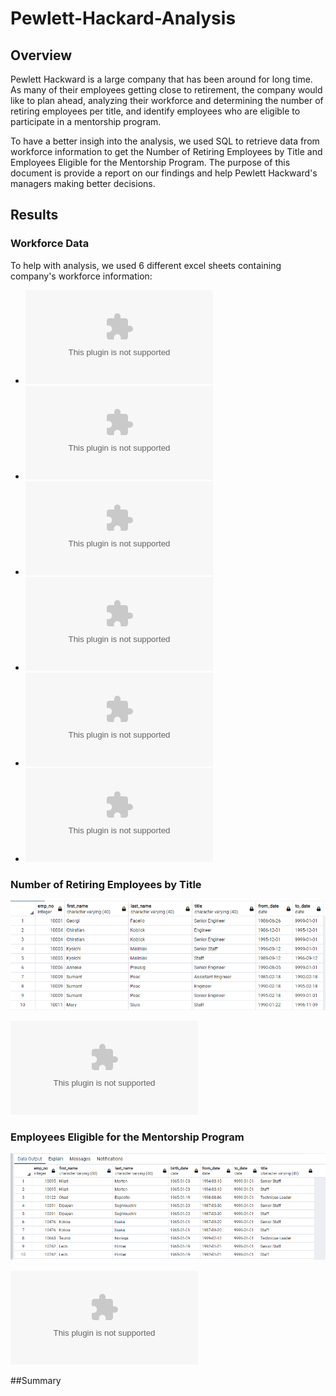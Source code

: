 # Pewlett-Hackard-Analysis

## Overview

Pewlett Hackward is a large company that has been around for long time. As many of their employees getting close to retirement, the company would like to plan ahead, analyzing their workforce and determining the number of retiring employees per title, and identify employees who are eligible to participate in a mentorship program. 

To have a better insigh into the analysis, we used SQL to retrieve data from workforce information  to get the Number of Retiring Employees by Title and Employees Eligible for the Mentorship Program. The purpose of this document is provide a report on our findings and help Pewlett Hackward's managers making better decisions.   

## Results

### Workforce Data

To help with analysis, we used 6 different excel sheets containing company's workforce information:

- ![departments](https://github.com/assaci/Pewlett-Hackard-Analysis/blob/main/Data/departments.csv?raw=true)
- ![dept_emp](https://github.com/assaci/Pewlett-Hackard-Analysis/blob/main/Datadept_emp.csv?raw=true)
- ![dept_manager](https://github.com/assaci/Pewlett-Hackard-Analysis/blob/main/Data/dept_manager.csv?raw=true)
- ![employees](https://github.com/assaci/Pewlett-Hackard-Analysis/blob/main/Data/employees.csv?raw=true)
- ![salaries](https://github.com/assaci/Pewlett-Hackard-Analysis/blob/main/Data/salaries.csv?raw=true)
- ![titles](https://github.com/assaci/Pewlett-Hackard-Analysis/blob/main/Data/titles.csv?raw=true)

### Number of Retiring Employees by Title


![retirement_titles](https://github.com/assaci/Pewlett-Hackard-Analysis/blob/main/screenshot/retirement_titles.PNG?raw=true)


![retirement_titles](https://github.com/assaci/Pewlett-Hackard-Analysis/blob/main/Data/retirement_titles.csv?raw=true)



### Employees Eligible for the Mentorship Program


![rmentorship_eligibilty](https://github.com/assaci/Pewlett-Hackard-Analysis/blob/main/screenshot/mentorship_eligibilty.PNG?raw=true)


![mentorship_eligibilty](https://github.com/assaci/Pewlett-Hackard-Analysis/blob/main/screenshot/mentorship_eligibilty.csv?raw=true)






##Summary 


